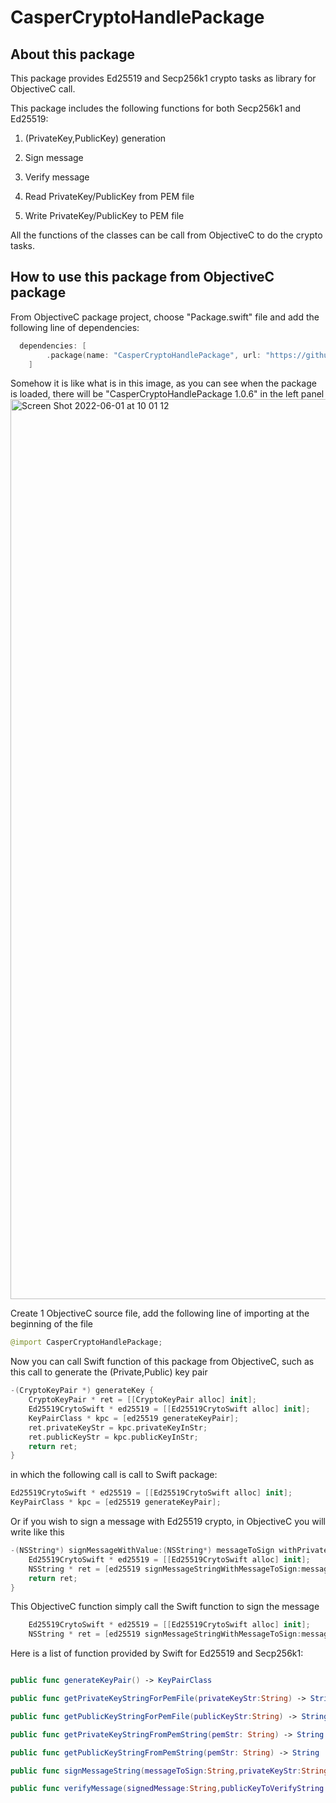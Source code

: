 # CasperCryptoHandlePackage

## About this package

This package provides Ed25519 and Secp256k1 crypto tasks as library for ObjectiveC call.

This package includes the following functions for both Secp256k1 and Ed25519:

1. (PrivateKey,PublicKey) generation

2. Sign message

3. Verify message

4. Read PrivateKey/PublicKey from PEM file

5. Write PrivateKey/PublicKey to PEM file

All the functions of the classes can be call from ObjectiveC to do the crypto tasks.

## How to use this package from ObjectiveC package

From ObjectiveC package project, choose "Package.swift" file and add the following line of dependencies:

```Swift
  dependencies: [
        .package(name: "CasperCryptoHandlePackage", url: "https://github.com/hienbui9999/CasperCryptoHandlePackage.git", from: "1.0.6"),
    ]
```
Somehow it is like what is in this image, as you can see when the package is loaded, there will be "CasperCryptoHandlePackage 1.0.6" in the left panel 
<img width="1440" alt="Screen Shot 2022-06-01 at 10 01 12" src="https://user-images.githubusercontent.com/94465107/171319263-0ae34b32-d087-42ab-832b-829402bc9356.png">

Create 1 ObjectiveC source file, add the following line of importing at the beginning of the file

```Swift
@import CasperCryptoHandlePackage;
```
Now you can call Swift function of this package from ObjectiveC, such as this call to generate the (Private,Public) key pair

```Swift
-(CryptoKeyPair *) generateKey {
    CryptoKeyPair * ret = [[CryptoKeyPair alloc] init];
    Ed25519CrytoSwift * ed25519 = [[Ed25519CrytoSwift alloc] init];
    KeyPairClass * kpc = [ed25519 generateKeyPair];
    ret.privateKeyStr = kpc.privateKeyInStr;
    ret.publicKeyStr = kpc.publicKeyInStr;
    return ret;
}
```
in which the following call is call to Swift package:

```Swift
Ed25519CrytoSwift * ed25519 = [[Ed25519CrytoSwift alloc] init];
KeyPairClass * kpc = [ed25519 generateKeyPair];
```

Or if you wish to sign a message with Ed25519 crypto, in ObjectiveC you will write like this

```Swift
-(NSString*) signMessageWithValue:(NSString*) messageToSign withPrivateKey:(NSString*) privateKeyStr {
    Ed25519CrytoSwift * ed25519 = [[Ed25519CrytoSwift alloc] init];
    NSString * ret = [ed25519 signMessageStringWithMessageToSign:messageToSign privateKeyStr:privateKeyStr];
    return ret;
}
```
This ObjectiveC function simply call the Swift function to sign the message

```Swift
    Ed25519CrytoSwift * ed25519 = [[Ed25519CrytoSwift alloc] init];
    NSString * ret = [ed25519 signMessageStringWithMessageToSign:messageToSign privateKeyStr:privateKeyStr];
```

Here is a list of function provided by Swift for Ed25519 and Secp256k1:
```Swift

public func generateKeyPair() -> KeyPairClass

public func getPrivateKeyStringForPemFile(privateKeyStr:String) -> String 

public func getPublicKeyStringForPemFile(publicKeyStr:String) -> String

public func getPrivateKeyStringFromPemString(pemStr: String) -> String

public func getPublicKeyStringFromPemString(pemStr: String) -> String 

public func signMessageString(messageToSign:String,privateKeyStr:String) -> String 

public func verifyMessage(signedMessage:String,publicKeyToVerifyString:String,originalMessage:String)-> Bool

```
